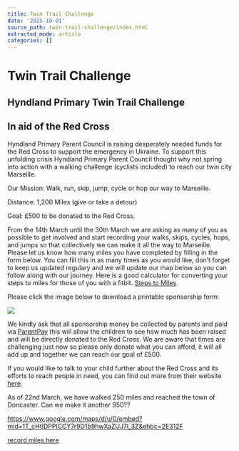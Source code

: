 ```yaml
---
title: Twin Trail Challenge
date: '2025-10-01'
source_path: twin-trail-challenge/index.html
extracted_mode: article
categories: []
---
```

# Twin Trail Challenge

## **Hyndland Primary Twin Trail Challenge**

## **In aid of the Red Cross**

Hyndland Primary Parent Council is raising desperately needed funds for the Red Cross to support the emergency in Ukraine. To support this unfolding crisis Hyndland Primary Parent Council thought why not spring into action with a walking challenge (cyclists included) to reach our twin city Marseille.

Our Mission: Walk, run, skip, jump, cycle or hop our way to Marseille.

Distance: 1,200 Miles (give or take a detour)

Goal: £500 to be donated to the Red Cross.

From the 14th March until the 30th March we are asking as many of you as possible to get involved and start recording your walks, skips, cycles, hops, and jumps so that collectively we can make it all the way to Marseille. Please let us know how many miles you have completed by filling in the form below. You can fill this in as many times as you would like, don’t forget to keep us updated regulary and we will update our map below so you can follow along with our journey. Here is a good calculator for converting your steps to miles for those of you with a fitbit. [Steps to Miles](https://www.omnicalculator.com/sports/steps-to-miles).

Please click the image below to download a printable sponsorship form:

[![](/assets/images/2022/03/Twin-Trail-Challenge-tn.jpg)](/assets/images/2022/03/Twin-Trail-Challenge.pdf)

We kindly ask that all sponsorship money be collected by parents and paid via [ParentPay](https://www.parentpay.com/) this will allow the children to see how much has been raised and will be directly donated to the Red Cross. We are aware that times are challenging just now so please only donate what you can afford, it will all add up and together we can reach our goal of £500.

If you would like to talk to your child further about the Red Cross and its efforts to reach people in need, you can find out more from their website [here](https://donate.redcross.org.uk/appeal/ukraine-crisis-appeal?c_code=175151&c_source=google&c_name=Ukraine%20Crisis%20Appeal&adg=pure%20brand&c_creative=brand&c_medium=cpc&gclid=Cj0KCQiA95aRBhCsARIsAC2xvfzgDya0PSymbgiwou805dVuwW-21wUzWuY7bJ9PiYmQ1oHROJRfFeEaAsAHEALw_wcB).

As of 22nd March, we have walked 250 miles and reached the town of Doncaster. Can we make it another 950??

https://www.google.com/maps/d/u/0/embed?mid=1T_cHtIDPPlCCY7r9D1b9hwXaZUJ7l_3Z&ehbc=2E312F

[record miles here](https://docs.google.com/forms/d/e/1FAIpQLScHVD4_OdaV-NLCCQlnXRhoWoaLlCTq4S27nxCNc0npR9XhAA/viewform?usp=sf_link)
